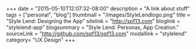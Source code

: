 +++
date = "2015-05-10T12:07:32-08:00"
description = "A link about stuff"
tags = ["personal", "blog"]
thumbnail = "/images/StyleLendlogo.png"
title = "Style Lend: Designing the App"
sitelink = "http://spf13.com"
bloglink = "stylelend-app"
blogsummary = "Style Lend: Personas, App Creation."
sourceLink = "http://github.com/spf13/spf13.com"
modallink = "stylelend"
category= "UX Design"
+++

